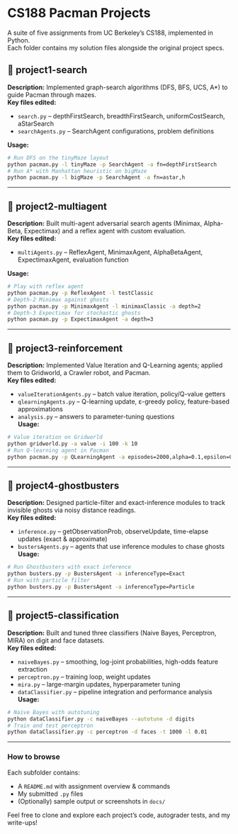 # CS188 Pacman Projects

A suite of five assignments from UC Berkeley’s CS188, implemented in Python.  
Each folder contains my solution files alongside the original project specs.

## 📁 project1-search  
**Description:** Implemented graph-search algorithms (DFS, BFS, UCS, A*) to guide Pacman through mazes.  
**Key files edited:**  
- `search.py` – depthFirstSearch, breadthFirstSearch, uniformCostSearch, aStarSearch  
- `searchAgents.py` – SearchAgent configurations, problem definitions  

**Usage:**  
```bash
# Run DFS on the tinyMaze layout
python pacman.py -l tinyMaze -p SearchAgent -a fn=depthFirstSearch
# Run A* with Manhattan heuristic on bigMaze
python pacman.py -l bigMaze -p SearchAgent -a fn=astar,h
```

---

## 📁 project2-multiagent  
**Description:** Built multi-agent adversarial search agents (Minimax, Alpha-Beta, Expectimax) and a reflex agent with custom evaluation.  
**Key files edited:**  
- `multiAgents.py` – ReflexAgent, MinimaxAgent, AlphaBetaAgent, ExpectimaxAgent, evaluation function  

**Usage:**  
```bash
# Play with reflex agent
python pacman.py -p ReflexAgent -l testClassic
# Depth-2 Minimax against ghosts
python pacman.py -p MinimaxAgent -l minimaxClassic -a depth=2
# Depth-3 Expectimax for stochastic ghosts
python pacman.py -p ExpectimaxAgent -a depth=3
```

---

## 📁 project3-reinforcement  
**Description:** Implemented Value Iteration and Q-Learning agents; applied them to Gridworld, a Crawler robot, and Pacman.  
**Key files edited:**  
- `valueIterationAgents.py` – batch value iteration, policy/Q-value getters  
- `qlearningAgents.py` – Q-learning update, ε-greedy policy, feature-based approximations  
- `analysis.py` – answers to parameter-tuning questions  
**Usage:**  
```bash
# Value iteration on Gridworld
python gridworld.py -a value -i 100 -k 10
# Run Q-learning agent in Pacman
python pacman.py -p QLearningAgent -a episodes=2000,alpha=0.1,epsilon=0.2
```

---

## 📁 project4-ghostbusters  
**Description:** Designed particle-filter and exact-inference modules to track invisible ghosts via noisy distance readings.  
**Key files edited:**  
- `inference.py` – getObservationProb, observeUpdate, time-elapse updates (exact & approximate)  
- `bustersAgents.py` – agents that use inference modules to chase ghosts  
**Usage:**  
```bash
# Run Ghostbusters with exact inference
python busters.py -p BustersAgent -a inferenceType=Exact
# Run with particle filter
python busters.py -p BustersAgent -a inferenceType=Particle
```
---

## 📁 project5-classification  
**Description:** Built and tuned three classifiers (Naive Bayes, Perceptron, MIRA) on digit and face datasets.  
**Key files edited:**  
- `naiveBayes.py` – smoothing, log-joint probabilities, high-odds feature extraction  
- `perceptron.py` – training loop, weight updates  
- `mira.py` – large-margin updates, hyperparameter tuning  
- `dataClassifier.py` – pipeline integration and performance analysis  
**Usage:**  
```bash
# Naive Bayes with autotuning
python dataClassifier.py -c naiveBayes --autotune -d digits
# Train and test perceptron
python dataClassifier.py -c perceptron -d faces -t 1000 -l 0.01
```
---

### How to browse
Each subfolder contains:
- A `README.md` with assignment overview & commands
- My submitted `.py` files
- (Optionally) sample output or screenshots in `docs/`

Feel free to clone and explore each project’s code, autograder tests, and my write-ups!  
